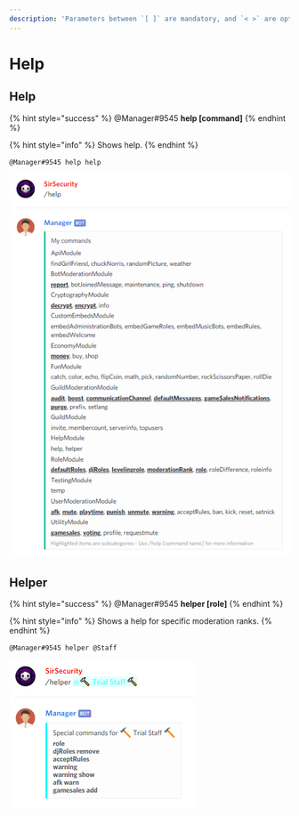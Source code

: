 ```yaml
---
description: 'Parameters between `[ ]` are mandatory, and `< >` are optional.'
---
```


# Help

## Help

{% hint style="success" %}
@Manager\#9545 **help \[command\]**
{% endhint %}

{% hint style="info" %}
Shows help.
{% endhint %}

```text
@Manager#9545 help help
```

![](../.gitbook/assets/help.PNG)

## Helper

{% hint style="success" %}
@Manager\#9545 **helper \[role\]**
{% endhint %}

{% hint style="info" %}
Shows a help for specific moderation ranks.
{% endhint %}

```text
@Manager#9545 helper @Staff
```

![](../.gitbook/assets/helper.PNG)

